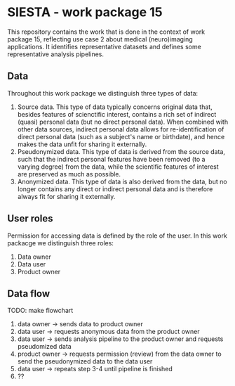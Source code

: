 # SIESTA - work package 15

This repository contains the work that is done in the context of work package 15, reflecting use case 2 about medical (neuro)imaging applications. It identifies representative datasets and defines some representative analysis pipelines.

## Data

Throughout this work package we distinguish three types of data:

1. Source data. This type of data typically concerns original data that, besides features of scienctific interest, contains a rich set of indirect (quasi) personal data (but no direct personal data). When combined with other data sources, indirect personal data allows for re-identification of direct personal data (such as a subject's name or birthdate), and hence makes the data unfit for sharing it externally.
2. Pseudonymized data. This type of data is derived from the source data, such that the indirect personal features have been removed (to a varying degree) from the data, while the scientific features of interest are preserved as much as possible. 
3. Anonymized data. This type of data is also derived from the data, but no longer contains any direct or indirect personal data and is therefore always fit for sharing it externally.

## User roles

Permission for accessing data is defined by the role of the user. In this work packacge we distinguish three roles:

1. Data owner
2. Data user
3. Product owner

## Data flow

TODO: make flowchart

1. data owner -> sends data to product owner
2. data user -> requests anonymous data from the product owner
3. data user -> sends analysis pipeline to the product owner and requests pseudomized data
4. product owner -> requests permission (review) from the data owner to send the pseudonymized data to the data user
5. data user -> repeats step 3-4 until pipeline is finished
6. ??
